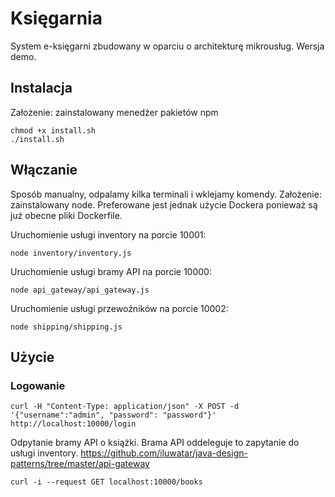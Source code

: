 # Księgarnia

System e-księgarni zbudowany w oparciu o architekturę mikrousług.
Wersja demo.

## Instalacja
Założenie: zainstalowany menedżer pakietów npm
```
chmod +x install.sh
./install.sh
```

## Włączanie
Sposób manualny, odpalamy kilka terminali i wklejamy komendy. Założenie: zainstalowany node. Preferowane jest jednak użycie Dockera ponieważ są już obecne pliki Dockerfile.

Uruchomienie usługi inventory na porcie 10001:
```
node inventory/inventory.js
```
Uruchomienie usługi bramy API na porcie 10000:
```
node api_gateway/api_gateway.js
```
Uruchomienie usługi przewoźników na porcie 10002:
```
node shipping/shipping.js
```

## Użycie

### Logowanie
```
curl -H "Content-Type: application/json" -X POST -d '{"username":"admin", "password": "password"}' http://localhost:10000/login
```

Odpytanie bramy API o książki. Brama API oddeleguje to zapytanie do usługi inventory.
https://github.com/iluwatar/java-design-patterns/tree/master/api-gateway
```
curl -i --request GET localhost:10000/books
```
